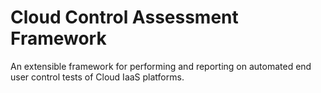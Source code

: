 # Cloud Control Assessment Framework
An extensible framework for performing and reporting on automated end user control tests of Cloud IaaS platforms.
